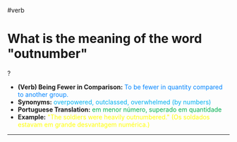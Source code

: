 #verb

# What is the meaning of the word "outnumber"
?
* **(Verb) Being Fewer in Comparison:** <span style="color:rgb(0, 132, 255)">To be fewer in quantity compared to another group.</span>
* **Synonyms:** <span style="color:rgb(0, 176, 240)">overpowered, outclassed, overwhelmed (by numbers)</span>
* **Portuguese Translation:** <span style="color:rgb(0, 176, 80)">em menor número, superado em quantidade</span>
* **Example:** <span style="color:rgb(255, 255, 0)">"The soldiers were heavily outnumbered." (Os soldados estavam em grande desvantagem numérica.)</span>
---
<!--SR:!2025-06-30,15,290-->
